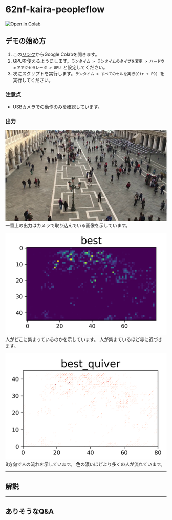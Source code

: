 # 62nf-kaira-peopleflow

[![Open In Colab](https://colab.research.google.com/assets/colab-badge.svg)](https://colab.research.google.com/github/hanebarla/62nf-kaira-peopleflow/blob/main/demo.ipynb)

## デモの始め方
1. この[リンク](https://colab.research.google.com/github/hanebarla/62nf-kaira-peopleflow/blob/main/demo.ipynb)からGoogle Colabを開きます。
1. GPUを使えるようにします。`ランタイム > ランタイムのタイプを変更 > ハードウェアアクセラレータ > GPU `と設定してください。
1. 次にスクリプトを実行します。`ランタイム > すべてのセルを実行(Ctr + F9) `を実行してください。

### 注意点
* USBカメラでの動作のみを確認しています。

### 出力
![カメラ画像](imgs/4896_004740.jpg)
一番上の出力はカメラで取り込んでいる画像を示しています。

![密度画像](imgs/pred_dense.png)
人がどこに集まっているのかを示しています。
人が集まているほど赤に近づきます。

![人流画像](imgs/pred_quiver.png)
8方向で人の流れを示しています。
色の濃いほどより多くの人が流れています。

***
## 解説

***
## ありそうなQ&A
